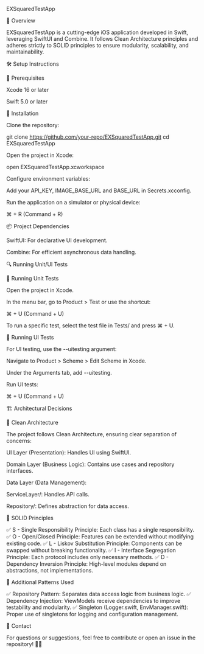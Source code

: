 EXSquaredTestApp

📌 Overview

EXSquaredTestApp is a cutting-edge iOS application developed in Swift, leveraging SwiftUI and Combine. It follows Clean Architecture principles and adheres strictly to SOLID principles to ensure modularity, scalability, and maintainability.

🛠️ Setup Instructions

🔹 Prerequisites

Xcode 16 or later

Swift 5.0 or later

🔹 Installation

Clone the repository:

git clone https://github.com/your-repo/EXSquaredTestApp.git
cd EXSquaredTestApp

Open the project in Xcode:

open EXSquaredTestApp.xcworkspace

Configure environment variables:

Add your API_KEY, IMAGE_BASE_URL and BASE_URL in Secrets.xcconfig.

Run the application on a simulator or physical device:

⌘ + R (Command + R)

📦 Project Dependencies

SwiftUI: For declarative UI development.

Combine: For efficient asynchronous data handling.

🔍 Running Unit/UI Tests

🔹 Running Unit Tests

Open the project in Xcode.

In the menu bar, go to Product > Test or use the shortcut:

⌘ + U (Command + U)

To run a specific test, select the test file in Tests/ and press ⌘ + U.

🔹 Running UI Tests

For UI testing, use the --uitesting argument:

Navigate to Product > Scheme > Edit Scheme in Xcode.

Under the Arguments tab, add --uitesting.

Run UI tests:

⌘ + U (Command + U)

🏗️ Architectural Decisions

🔹 Clean Architecture

The project follows Clean Architecture, ensuring clear separation of concerns:

UI Layer (Presentation): Handles UI using SwiftUI.

Domain Layer (Business Logic): Contains use cases and repository interfaces.

Data Layer (Data Management):

ServiceLayer/: Handles API calls.

Repository/: Defines abstraction for data access.

🔹 SOLID Principles

✅ S - Single Responsibility Principle: Each class has a single responsibility.
✅ O - Open/Closed Principle: Features can be extended without modifying existing code.
✅ L - Liskov Substitution Principle: Components can be swapped without breaking functionality.
✅ I - Interface Segregation Principle: Each protocol includes only necessary methods.
✅ D - Dependency Inversion Principle: High-level modules depend on abstractions, not implementations.

🔹 Additional Patterns Used

✅ Repository Pattern: Separates data access logic from business logic.
✅ Dependency Injection: ViewModels receive dependencies to improve testability and modularity.
✅ Singleton (Logger.swift, EnvManager.swift): Proper use of singletons for logging and configuration management.

📌 Contact

For questions or suggestions, feel free to contribute or open an issue in the repository! 🎯🚀